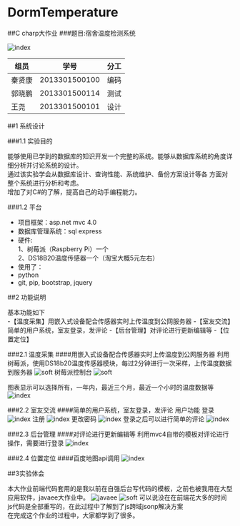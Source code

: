 # DormTemperature
##C charp大作业
###题目:宿舍温度检测系统

![index](https://raw.githubusercontent.com/halfopen/DormTemperature/master/DispPic/1.png)

| 组员        | 学号           |分工            | 
| ----------- |:--------------:|:--------------:|
| 秦贤康      | 2013301500100  |编码			|
| 郭晓鹏      | 2013301500114  |测试			|
| 王尧        | 2013301500101  |设计			|
##1 系统设计

###1.1 实验目的

能够使用已学到的数据库的知识开发一个完整的系统。能够从数据库系统的角度详细分析并讨论系统的设计。<br/>
通过该实验学会从数据库设计、查询性能、系统维护、备份方案设计等各 方面对整个系统进行分析和考虑。<br/>
增加了对C#的了解，提高自己的动手编程能力。

###1.2 平台

- 项目框架：asp.net mvc 4.0
- 数据库管理系统：sql express
- 硬件:<br/>
1、树莓派（Raspberry Pi）一个<br/>
2、DS18B20温度传感器一个（淘宝大概5元左右）<br/>
- 使用了：
- python 
- git, pip, bootstrap, jquery


##2 功能说明

基本功能如下<br/>
-【温度采集】用嵌入式设备配合传感器实时上传温度到公网服务器
-【室友交流】简单的用户系统，室友登录，发评论
-【后台管理】对评论进行更新编辑等
-【位置定位】

###2.1 温度采集
####用嵌入式设备配合传感器实时上传温度到公网服务器
利用树莓派，使用DS18b20温度传感器模块，每过2分钟进行一次采样，上传温度数据到服务器
![soft](https://raw.githubusercontent.com/halfopen/DormTemperature/master/DormTemperature/Images/d1.JPG)
树莓派控制台
![soft](https://raw.githubusercontent.com/halfopen/DormTemperature/master/DormTemperature/Images/pi.JPG)

图表显示可以选择所有，一年内，最近三个月，最近一个小时的温度数据等
![index](https://raw.githubusercontent.com/halfopen/DormTemperature/master/DispPic/2.png)


###2.2 室友交流
####简单的用户系统，室友登录，发评论
用户功能
登录
![index](https://raw.githubusercontent.com/halfopen/DormTemperature/master/DispPic/4.png)
注册
![index](https://raw.githubusercontent.com/halfopen/DormTemperature/master/DispPic/8.png)
更改密码
![index](https://raw.githubusercontent.com/halfopen/DormTemperature/master/DispPic/7.png)
登录之后可以进行简单的评论
![index](https://raw.githubusercontent.com/halfopen/DormTemperature/master/DispPic/6.png)

###2.3 后台管理
####对评论进行更新编辑等
利用mvc4自带的模板对评论进行操作，需要进行登录
![index](https://raw.githubusercontent.com/halfopen/DormTemperature/master/DispPic/5.png)

###2.4 位置定位 
####百度地图api调用
![index](https://raw.githubusercontent.com/halfopen/DormTemperature/master/DispPic/3.png)


##3实验体会

本大作业前端代码套用的是我以前在自强后台写代码的模板，之前也被我用在大型应用软件，javaee大作业中。
![javaee](https://raw.githubusercontent.com/halfopen/java_ee_work/master/screen-shot.png)
![soft](https://raw.githubusercontent.com/halfopen/OlineOrderMealSystem/master/1.png)
可以说没在在前端花大多的时间<br/>
js代码是全部重写的，在此过程中了解到了js跨域jsonp解决方案<br/>
在完成这个作业的过程中，大家都学到了很多。<br/>
